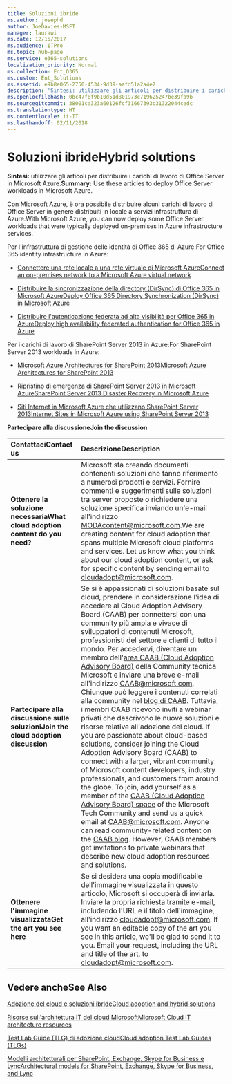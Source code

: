 ```yaml
---
title: Soluzioni ibride
ms.author: josephd
author: JoeDavies-MSFT
manager: laurawi
ms.date: 12/15/2017
ms.audience: ITPro
ms.topic: hub-page
ms.service: o365-solutions
localization_priority: Normal
ms.collection: Ent_O365
ms.custom: Ent_Solutions
ms.assetid: e9b8e065-2750-4534-9d39-aafd51a2a4e2
description: 'Sintesi: utilizzare gli articoli per distribuire i carichi di lavoro di Office Server in Microsoft Azure.'
ms.openlocfilehash: 0bc47f8f9b10d51d801973c719625247be39fa9b
ms.sourcegitcommit: 38001ca323a60126fcf31667393c31322044cedc
ms.translationtype: HT
ms.contentlocale: it-IT
ms.lasthandoff: 02/11/2018
---
```

# <a name="hybrid-solutions"></a><span data-ttu-id="e959c-103">Soluzioni ibride</span><span class="sxs-lookup"><span data-stu-id="e959c-103">Hybrid solutions</span></span>

 <span data-ttu-id="e959c-104">**Sintesi:** utilizzare gli articoli per distribuire i carichi di lavoro di Office Server in Microsoft Azure.</span><span class="sxs-lookup"><span data-stu-id="e959c-104">**Summary:** Use these articles to deploy Office Server workloads in Microsoft Azure.</span></span>
  
<span data-ttu-id="e959c-105">Con Microsoft Azure, è ora possibile distribuire alcuni carichi di lavoro di Office Server in genere distribuiti in locale a servizi infrastruttura di Azure.</span><span class="sxs-lookup"><span data-stu-id="e959c-105">With Microsoft Azure, you can now deploy some Office Server workloads that were typically deployed on-premises in Azure infrastructure services.</span></span>
  
<span data-ttu-id="e959c-106">Per l'infrastruttura di gestione delle identità di Office 365 di Azure:</span><span class="sxs-lookup"><span data-stu-id="e959c-106">For Office 365 identity infrastructure in Azure:</span></span>
  
- [<span data-ttu-id="e959c-107">Connettere una rete locale a una rete virtuale di Microsoft Azure</span><span class="sxs-lookup"><span data-stu-id="e959c-107">Connect an on-premises network to a Microsoft Azure virtual network</span></span>](connect-an-on-premises-network-to-a-microsoft-azure-virtual-network.md)
    
- [<span data-ttu-id="e959c-108">Distribuire la sincronizzazione della directory (DirSync) di Office 365 in Microsoft Azure</span><span class="sxs-lookup"><span data-stu-id="e959c-108">Deploy Office 365 Directory Synchronization (DirSync) in Microsoft Azure</span></span>](deploy-office-365-directory-synchronization-dirsync-in-microsoft-azure.md)
    
- [<span data-ttu-id="e959c-109">Distribuire l'autenticazione federata ad alta visibilità per Office 365 in Azure</span><span class="sxs-lookup"><span data-stu-id="e959c-109">Deploy high availability federated authentication for Office 365 in Azure</span></span>](deploy-high-availability-federated-authentication-for-office-365-in-azure.md)
    
<span data-ttu-id="e959c-110">Per i carichi di lavoro di SharePoint Server 2013 in Azure:</span><span class="sxs-lookup"><span data-stu-id="e959c-110">For SharePoint Server 2013 workloads in Azure:</span></span>
  
- [<span data-ttu-id="e959c-111">Microsoft Azure Architectures for SharePoint 2013</span><span class="sxs-lookup"><span data-stu-id="e959c-111">Microsoft Azure Architectures for SharePoint 2013</span></span>](microsoft-azure-architectures-for-sharepoint-2013.md)
    
- [<span data-ttu-id="e959c-112">Ripristino di emergenza di SharePoint Server 2013 in Microsoft Azure</span><span class="sxs-lookup"><span data-stu-id="e959c-112">SharePoint Server 2013 Disaster Recovery in Microsoft Azure</span></span>](sharepoint-server-2013-disaster-recovery-in-microsoft-azure.md)
    
- [<span data-ttu-id="e959c-113">Siti Internet in Microsoft Azure che utilizzano SharePoint Server 2013</span><span class="sxs-lookup"><span data-stu-id="e959c-113">Internet Sites in Microsoft Azure using SharePoint Server 2013</span></span>](internet-sites-in-microsoft-azure-using-sharepoint-server-2013.md)
  
    
<span data-ttu-id="e959c-114">**Partecipare alla discussione**</span><span class="sxs-lookup"><span data-stu-id="e959c-114">**Join the discussion**</span></span>

|<span data-ttu-id="e959c-115">**Contattaci**</span><span class="sxs-lookup"><span data-stu-id="e959c-115">**Contact us**</span></span>|<span data-ttu-id="e959c-116">**Descrizione**</span><span class="sxs-lookup"><span data-stu-id="e959c-116">**Description**</span></span>|
|:-----|:-----|
|<span data-ttu-id="e959c-117">**Ottenere la soluzione necessaria**</span><span class="sxs-lookup"><span data-stu-id="e959c-117">**What cloud adoption content do you need?**</span></span> <br/> |<span data-ttu-id="e959c-p101">Microsoft sta creando documenti contenenti soluzioni che fanno riferimento a numerosi prodotti e servizi. Fornire commenti e suggerimenti sulle soluzioni tra server proposte o richiedere una soluzione specifica inviando un'e-mail all'indirizzo [MODAcontent@microsoft.com](mailto:cloudadopt@microsoft.com?Subject=[Cloud%20Adoption%20Content%20Feedback]:%20).</span><span class="sxs-lookup"><span data-stu-id="e959c-p101">We are creating content for cloud adoption that spans multiple Microsoft cloud platforms and services. Let us know what you think about our cloud adoption content, or ask for specific content by sending email to [cloudadopt@microsoft.com](mailto:cloudadopt@microsoft.com?Subject=[Cloud%20Adoption%20Content%20Feedback]:%20).  </span></span><br/> |
|<span data-ttu-id="e959c-120">**Partecipare alla discussione sulle soluzioni**</span><span class="sxs-lookup"><span data-stu-id="e959c-120">**Join the cloud adoption discussion**</span></span> <br/> |<span data-ttu-id="e959c-p102">Se si è appassionati di soluzioni basate sul cloud, prendere in considerazione l'idea di accedere al Cloud Adoption Advisory Board (CAAB) per connettersi con una community più ampia e vivace di sviluppatori di contenuti Microsoft, professionisti del settore e clienti di tutto il mondo. Per accedervi, diventare un membro dell'[area CAAB (Cloud Adoption Advisory Board)](https://aka.ms/caab) della Community tecnica Microsoft e inviare una breve e-mail all'indirizzo [CAAB@microsoft.com](mailto:caab@microsoft.com?Subject=I%20just%20joined%20the%20Cloud%20Adoption%20Advisory%20Board!). Chiunque può leggere i contenuti correlati alla community nel [blog di CAAB](https://blogs.technet.com/b/solutions_advisory_board/). Tuttavia, i membri CAAB ricevono inviti a webinar privati che descrivono le nuove soluzioni e risorse relative all'adozione del cloud.  </span><span class="sxs-lookup"><span data-stu-id="e959c-p102">If you are passionate about cloud-based solutions, consider joining the Cloud Adoption Advisory Board (CAAB) to connect with a larger, vibrant community of Microsoft content developers, industry professionals, and customers from around the globe. To join, add yourself as a member of the [CAAB (Cloud Adoption Advisory Board) space](https://aka.ms/caab) of the Microsoft Tech Community and send us a quick email at [CAAB@microsoft.com](mailto:caab@microsoft.com?Subject=I%20just%20joined%20the%20Cloud%20Adoption%20Advisory%20Board!). Anyone can read community-related content on the [CAAB blog](https://blogs.technet.com/b/solutions_advisory_board/). However, CAAB members get invitations to private webinars that describe new cloud adoption resources and solutions.  </span></span><br/> |
|<span data-ttu-id="e959c-124">**Ottenere l'immagine visualizzata**</span><span class="sxs-lookup"><span data-stu-id="e959c-124">**Get the art you see here**</span></span> <br/> |<span data-ttu-id="e959c-p103">Se si desidera una copia modificabile dell'immagine visualizzata in questo articolo, Microsoft si occuperà di inviarla. Inviare la propria richiesta tramite e-mail, includendo l'URL e il titolo dell'immagine, all'indirizzo [cloudadopt@microsoft.com](mailto:cloudadopt@microsoft.com?subject=[Art%20Request]:%20).  </span><span class="sxs-lookup"><span data-stu-id="e959c-p103">If you want an editable copy of the art you see in this article, we'll be glad to send it to you. Email your request, including the URL and title of the art, to [cloudadopt@microsoft.com](mailto:cloudadopt@microsoft.com?subject=[Art%20Request]:%20).  </span></span><br/> |
   
## <a name="see-also"></a><span data-ttu-id="e959c-127">Vedere anche</span><span class="sxs-lookup"><span data-stu-id="e959c-127">See Also</span></span>

[<span data-ttu-id="e959c-128">Adozione del cloud e soluzioni ibride</span><span class="sxs-lookup"><span data-stu-id="e959c-128">Cloud adoption and hybrid solutions</span></span>](cloud-adoption-and-hybrid-solutions.md)
  
[<span data-ttu-id="e959c-129">Risorse sull'architettura IT del cloud Microsoft</span><span class="sxs-lookup"><span data-stu-id="e959c-129">Microsoft Cloud IT architecture resources</span></span>](microsoft-cloud-it-architecture-resources.md)
  
[<span data-ttu-id="e959c-130">Test Lab Guide (TLG) di adozione cloud</span><span class="sxs-lookup"><span data-stu-id="e959c-130">Cloud adoption Test Lab Guides (TLGs)</span></span>](cloud-adoption-test-lab-guides-tlgs.md)
  
[<span data-ttu-id="e959c-131">Modelli architetturali per SharePoint, Exchange, Skype for Business e Lync</span><span class="sxs-lookup"><span data-stu-id="e959c-131">Architectural models for SharePoint, Exchange, Skype for Business, and Lync</span></span>](architectural-models-for-sharepoint-exchange-skype-for-business-and-lync.md)


